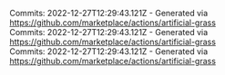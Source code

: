 Commits: 2022-12-27T12:29:43.121Z - Generated via https://github.com/marketplace/actions/artificial-grass
<br>
Commits: 2022-12-27T12:29:43.121Z - Generated via https://github.com/marketplace/actions/artificial-grass
<br>
Commits: 2022-12-27T12:29:43.121Z - Generated via https://github.com/marketplace/actions/artificial-grass
<br>
